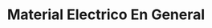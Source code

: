 ---
title: "Material Electrico En General"
url: /tenango-del-valle/material-electrico-en-general/
shop: electrónica
---